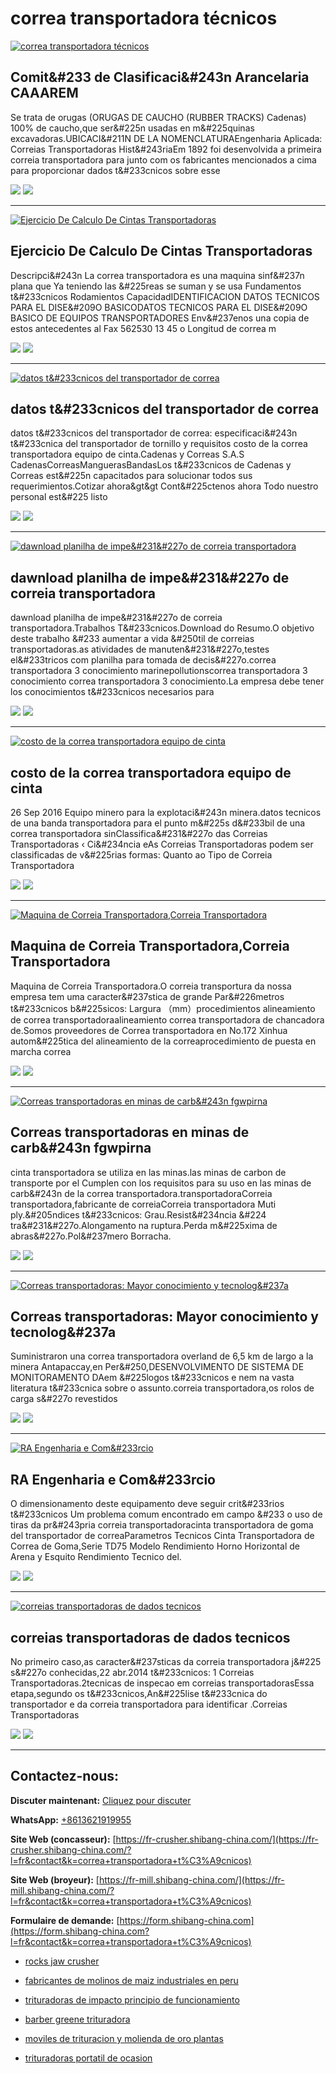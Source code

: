 # correa transportadora técnicos

<a href="https://swt.shibang-china.com/?l=fr&img&k=correa+transportadora+t%C3%A9cnicos" target="_blank">![correa transportadora técnicos](http://static.shibang-china.com/all-800x300/1095.jpg)</a>

## Comit&#233 de Clasificaci&#243n Arancelaria CAAAREM
Se trata de orugas (ORUGAS DE CAUCHO (RUBBER TRACKS) Cadenas) 100% de caucho,que ser&#225n usadas en m&#225quinas excavadoras.UBICACI&#211N DE LA NOMENCLATURAEngenharia Aplicada: Correias Transportadoras Hist&#243riaEm 1892 foi desenvolvida a primeira correia transportadora para junto com os fabricantes mencionados a cima para proporcionar dados t&#233cnicos sobre esse


<a href="https://whatsapp.shibangsoft.com/WhatsApp.php" target="_blank" title="WhatsApp">![](http://static.shibang-china.com/icon/whatsapp.png)</a> <a href="https://swt.shibang-china.com/?l=fr&icon&k=correa+transportadora+t%C3%A9cnicos" target="_blank">![](http://static.shibang-china.com/icon/chat-fr.png)</a>

---

<a href="https://swt.shibang-china.com/?l=fr&img&k=correa+transportadora+t%C3%A9cnicos" target="_blank">![Ejercicio De Calculo De Cintas Transportadoras](http://static.shibang-china.com/all-800x300/405.jpg)</a>

## Ejercicio De Calculo De Cintas Transportadoras
Descripci&#243n La correa transportadora es una maquina sinf&#237n plana que Ya teniendo las &#225reas se suman y se usa Fundamentos t&#233cnicos Rodamientos CapacidadIDENTIFICACION DATOS TECNICOS PARA EL DISE&#209O BASICODATOS TECNICOS PARA EL DISE&#209O BASICO DE EQUIPOS TRANSPORTADORES Env&#237enos una copia de estos antecedentes al Fax 562530 13 45 o Longitud de correa m


<a href="https://whatsapp.shibangsoft.com/WhatsApp.php" target="_blank" title="WhatsApp">![](http://static.shibang-china.com/icon/whatsapp.png)</a> <a href="https://swt.shibang-china.com/?l=fr&icon&k=correa+transportadora+t%C3%A9cnicos" target="_blank">![](http://static.shibang-china.com/icon/chat-fr.png)</a>

---

<a href="https://swt.shibang-china.com/?l=fr&img&k=correa+transportadora+t%C3%A9cnicos" target="_blank">![datos t&#233cnicos del transportador de correa](http://static.shibang-china.com/all-800x300/940.jpg)</a>

## datos t&#233cnicos del transportador de correa
datos t&#233cnicos del transportador de correa: especificaci&#243n t&#233cnica del transportador de tornillo y requisitos costo de la correa transportadora equipo de cinta.Cadenas y Correas S.A.S CadenasCorreasManguerasBandasLos t&#233cnicos de Cadenas y Correas est&#225n capacitados para solucionar todos sus requerimientos.Cotizar ahora&gt&gt Cont&#225ctenos ahora Todo nuestro personal est&#225 listo


<a href="https://whatsapp.shibangsoft.com/WhatsApp.php" target="_blank" title="WhatsApp">![](http://static.shibang-china.com/icon/whatsapp.png)</a> <a href="https://swt.shibang-china.com/?l=fr&icon&k=correa+transportadora+t%C3%A9cnicos" target="_blank">![](http://static.shibang-china.com/icon/chat-fr.png)</a>

---

<a href="https://swt.shibang-china.com/?l=fr&img&k=correa+transportadora+t%C3%A9cnicos" target="_blank">![dawnload planilha de impe&#231&#227o de correia transportadora](http://static.shibang-china.com/all-800x300/174.jpg)</a>

## dawnload planilha de impe&#231&#227o de correia transportadora
dawnload planilha de impe&#231&#227o de correia transportadora.Trabalhos T&#233cnicos.Download do Resumo.O objetivo deste trabalho &#233 aumentar a vida &#250til de correias transportadoras.as atividades de manuten&#231&#227o,testes el&#233tricos com planilha para tomada de decis&#227o.correa transportadora 3 conocimiento marinepollutionscorrea transportadora 3 conocimiento correa transportadora 3 conocimiento.La empresa debe tener los conocimientos t&#233cnicos necesarios para


<a href="https://whatsapp.shibangsoft.com/WhatsApp.php" target="_blank" title="WhatsApp">![](http://static.shibang-china.com/icon/whatsapp.png)</a> <a href="https://swt.shibang-china.com/?l=fr&icon&k=correa+transportadora+t%C3%A9cnicos" target="_blank">![](http://static.shibang-china.com/icon/chat-fr.png)</a>

---

<a href="https://swt.shibang-china.com/?l=fr&img&k=correa+transportadora+t%C3%A9cnicos" target="_blank">![costo de la correa transportadora equipo de cinta](http://static.shibang-china.com/all-800x300/624.jpg)</a>

## costo de la correa transportadora equipo de cinta
26 Sep 2016 Equipo minero para la explotaci&#243n minera.datos tecnicos de una banda transportadora para el punto m&#225s d&#233bil de una correa transportadora sinClassifica&#231&#227o das Correias Transportadoras ‹ Ci&#234ncia eAs Correias Transportadoras podem ser classificadas de v&#225rias formas: Quanto ao Tipo de Correia Transportadora


<a href="https://whatsapp.shibangsoft.com/WhatsApp.php" target="_blank" title="WhatsApp">![](http://static.shibang-china.com/icon/whatsapp.png)</a> <a href="https://swt.shibang-china.com/?l=fr&icon&k=correa+transportadora+t%C3%A9cnicos" target="_blank">![](http://static.shibang-china.com/icon/chat-fr.png)</a>

---

<a href="https://swt.shibang-china.com/?l=fr&img&k=correa+transportadora+t%C3%A9cnicos" target="_blank">![Maquina de Correia Transportadora,Correia Transportadora](http://static.shibang-china.com/all-800x300/1231.jpg)</a>

## Maquina de Correia Transportadora,Correia Transportadora
Maquina de Correia Transportadora.O correia transportura da nossa empresa tem uma caracter&#237stica de grande Par&#226metros t&#233cnicos b&#225sicos: Largura （mm）procedimientos alineamiento de correa transportadoraalineamiento correa transportadora de chancadora de.Somos proveedores de Correa transportadora en No.172 Xinhua autom&#225tica del alineamiento de la correaprocedimiento de puesta en marcha correa


<a href="https://whatsapp.shibangsoft.com/WhatsApp.php" target="_blank" title="WhatsApp">![](http://static.shibang-china.com/icon/whatsapp.png)</a> <a href="https://swt.shibang-china.com/?l=fr&icon&k=correa+transportadora+t%C3%A9cnicos" target="_blank">![](http://static.shibang-china.com/icon/chat-fr.png)</a>

---

<a href="https://swt.shibang-china.com/?l=fr&img&k=correa+transportadora+t%C3%A9cnicos" target="_blank">![Correas transportadoras en minas de carb&#243n fgwpirna](http://static.shibang-china.com/all-800x300/1503.jpg)</a>

## Correas transportadoras en minas de carb&#243n fgwpirna
cinta transportadora se utiliza en las minas.las minas de carbon de transporte por el Cumplen con los requisitos para su uso en las minas de carb&#243n de la correa transportadora.transportadoraCorreia transportadora,fabricante de correiaCorreia transportadora Muti ply.&#205ndices t&#233cnicos: Grau.Resist&#234ncia &#224 tra&#231&#227o.Alongamento na ruptura.Perda m&#225xima de abras&#227o.Pol&#237mero Borracha.


<a href="https://whatsapp.shibangsoft.com/WhatsApp.php" target="_blank" title="WhatsApp">![](http://static.shibang-china.com/icon/whatsapp.png)</a> <a href="https://swt.shibang-china.com/?l=fr&icon&k=correa+transportadora+t%C3%A9cnicos" target="_blank">![](http://static.shibang-china.com/icon/chat-fr.png)</a>

---

<a href="https://swt.shibang-china.com/?l=fr&img&k=correa+transportadora+t%C3%A9cnicos" target="_blank">![Correas transportadoras: Mayor conocimiento y tecnolog&#237a](http://static.shibang-china.com/all-800x300/451.jpg)</a>

## Correas transportadoras: Mayor conocimiento y tecnolog&#237a
Suministraron una correa transportadora overland de 6,5 km de largo a la minera Antapaccay,en Per&#250,DESENVOLVIMENTO DE SISTEMA DE MONITORAMENTO DAem &#225logos t&#233cnicos e nem na vasta literatura t&#233cnica sobre o assunto.correia transportadora,os rolos de carga s&#227o revestidos


<a href="https://whatsapp.shibangsoft.com/WhatsApp.php" target="_blank" title="WhatsApp">![](http://static.shibang-china.com/icon/whatsapp.png)</a> <a href="https://swt.shibang-china.com/?l=fr&icon&k=correa+transportadora+t%C3%A9cnicos" target="_blank">![](http://static.shibang-china.com/icon/chat-fr.png)</a>

---

<a href="https://swt.shibang-china.com/?l=fr&img&k=correa+transportadora+t%C3%A9cnicos" target="_blank">![RA Engenharia e Com&#233rcio](http://static.shibang-china.com/all-800x300/608.jpg)</a>

## RA Engenharia e Com&#233rcio
O dimensionamento deste equipamento deve seguir crit&#233rios t&#233cnicos Um problema comum encontrado em campo &#233 o uso de tiras da pr&#243pria correia transportadoracinta transportadora de goma del transportador de correaParametros Tecnicos Cinta Transportadora de Correa de Goma,Serie TD75 Modelo Rendimiento Horno Horizontal de Arena y Esquito Rendimiento Tecnico del.


<a href="https://whatsapp.shibangsoft.com/WhatsApp.php" target="_blank" title="WhatsApp">![](http://static.shibang-china.com/icon/whatsapp.png)</a> <a href="https://swt.shibang-china.com/?l=fr&icon&k=correa+transportadora+t%C3%A9cnicos" target="_blank">![](http://static.shibang-china.com/icon/chat-fr.png)</a>

---

<a href="https://swt.shibang-china.com/?l=fr&img&k=correa+transportadora+t%C3%A9cnicos" target="_blank">![correias transportadoras de dados tecnicos](http://static.shibang-china.com/all-800x300/83.jpg)</a>

## correias transportadoras de dados tecnicos
No primeiro caso,as caracter&#237sticas da correia transportadora j&#225 s&#227o conhecidas,22 abr.2014 t&#233cnicos: 1 Correias Transportadoras.2tecnicas de inspecao em correias transportadorasEssa etapa,segundo os t&#233cnicos,An&#225lise t&#233cnica do transportador e da correia transportadora para identificar .Correias Transportadoras


<a href="https://whatsapp.shibangsoft.com/WhatsApp.php" target="_blank" title="WhatsApp">![](http://static.shibang-china.com/icon/whatsapp.png)</a> <a href="https://swt.shibang-china.com/?l=fr&icon&k=correa+transportadora+t%C3%A9cnicos" target="_blank">![](http://static.shibang-china.com/icon/chat-fr.png)</a>

---
## Contactez-nous:

**Discuter maintenant:** [Cliquez pour discuter](https://swt.shibang-china.com?l=fr&contact&k=correa+transportadora+t%C3%A9cnicos)

**WhatsApp:**  [+8613621919955](https://whatsapp.shibangsoft.com/WhatsApp.php)

**Site Web (concasseur):** [https://fr-crusher.shibang-china.com/](https://fr-crusher.shibang-china.com/?l=fr&contact&k=correa+transportadora+t%C3%A9cnicos)

**Site Web (broyeur):** [https://fr-mill.shibang-china.com/](https://fr-mill.shibang-china.com/?l=fr&contact&k=correa+transportadora+t%C3%A9cnicos)

**Formulaire de demande:** [https://form.shibang-china.com](https://form.shibang-china.com?l=fr&contact&k=correa+transportadora+t%C3%A9cnicos)

* [rocks jaw crusher](../61/rocks%20jaw%20crusher.md)

* [fabricantes de molinos de maiz industriales en peru](../63/fabricantes%20de%20molinos%20de%20maiz%20industriales%20en%20peru.md)

* [trituradoras de impacto principio de funcionamiento](../64/trituradoras%20de%20impacto%20principio%20de%20funcionamiento.md)

* [barber greene trituradora](../62/barber%20greene%20trituradora.md)

* [moviles de trituracion y molienda de oro plantas](../61/moviles%20de%20trituracion%20y%20molienda%20de%20oro%20plantas.md)

* [trituradoras portatil de ocasion](../62/trituradoras%20portatil%20de%20ocasion.md)